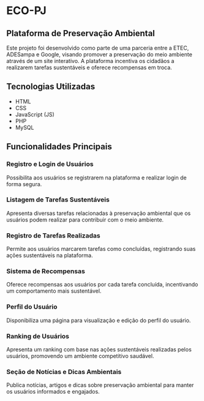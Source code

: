 # ECO-PJ

## Plataforma de Preservação Ambiental

Este projeto foi desenvolvido como parte de uma parceria entre a ETEC, ADESampa e Google, visando promover a preservação do meio ambiente através de um site interativo. A plataforma incentiva os cidadãos a realizarem tarefas sustentáveis e oferece recompensas em troca.

## Tecnologias Utilizadas

- HTML
- CSS
- JavaScript (JS)
- PHP
- MySQL

## Funcionalidades Principais

### Registro e Login de Usuários

Possibilita aos usuários se registrarem na plataforma e realizar login de forma segura.

### Listagem de Tarefas Sustentáveis

Apresenta diversas tarefas relacionadas à preservação ambiental que os usuários podem realizar para contribuir com o meio ambiente.

### Registro de Tarefas Realizadas

Permite aos usuários marcarem tarefas como concluídas, registrando suas ações sustentáveis na plataforma.

### Sistema de Recompensas

Oferece recompensas aos usuários por cada tarefa concluída, incentivando um comportamento mais sustentável.

### Perfil do Usuário

Disponibiliza uma página para visualização e edição do perfil do usuário.

### Ranking de Usuários

Apresenta um ranking com base nas ações sustentáveis realizadas pelos usuários, promovendo um ambiente competitivo saudável.

### Seção de Notícias e Dicas Ambientais

Publica notícias, artigos e dicas sobre preservação ambiental para manter os usuários informados e engajados.
